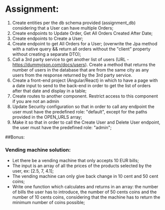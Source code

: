 # Assignment:

1. Create entities per the db schema provided (assignment_db) considering that a User can have multiple Orders;
2. Create endpoints to Update Order, Get All Orders Created After Date;
3. Create endpoints to Create a User;
4. Create endpoint to get All Orders for a User; (overwrite the Jpa method with a native query && return all orders without the "client" property without creating a separate DTO); 
5. Call a 3rd party service to get another list of users (URL - https://dummyjson.com/docs/users). Create a method that returns the number of users in the database that are from the same city as any users from the response returned by the 3rd party service.
6. Create a front-end project (Angular/React) in which to have a page with a date input to send to the back-end in order to get the list of orders after that date and display in a table;
7. Create routes to another component. Restrict access to this component if you are not an admin
8. Update Security configuration so that in order to call any endpoint the user must have the predefined role: "default", except for the paths provided in the OPEN_URLS array;
9. Make it so that in order to call the Create User and Delete User endpoint, the user must have the predefined role: "admin";




##Bonus:
### Vending machine solution: 
* Let there be a vending machine that only accepts 10 EUR bills;
* The input is an array of all the prices of the products selected by the user, ex: [2.5, 7, 4.1];
* The vending machine can only give back change in 10 cent and 50 cent coins;
* Write one function which calculates and returns in an array: the number of bills the user has to introduce, the number of 50 cents coins and the number of 10 cents coins, considering that the machine has to return the minimum number of coins possible;

